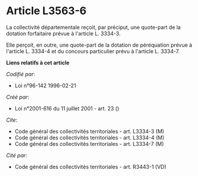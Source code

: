 # Article L3563-6

La collectivité départementale reçoit, par préciput, une quote-part de la dotation forfaitaire prévue à l'article L. 3334-3.

Elle perçoit, en outre, une quote-part de la dotation de péréquation prévue à l'article L. 3334-4 et du concours particulier
prévu à l'article L. 3334-7.

**Liens relatifs à cet article**

_Codifié par_:

  - Loi n°96-142 1996-02-21

_Créé par_:

  - Loi n°2001-616 du 11 juillet 2001 - art. 23 ()

_Cite_:

  - Code général des collectivités territoriales - art. L3334-3 (M)
  - Code général des collectivités territoriales - art. L3334-4 (M)
  - Code général des collectivités territoriales - art. L3334-7 (M)

_Cité par_:

  - Code général des collectivités territoriales - art. R3443-1 (VD)
